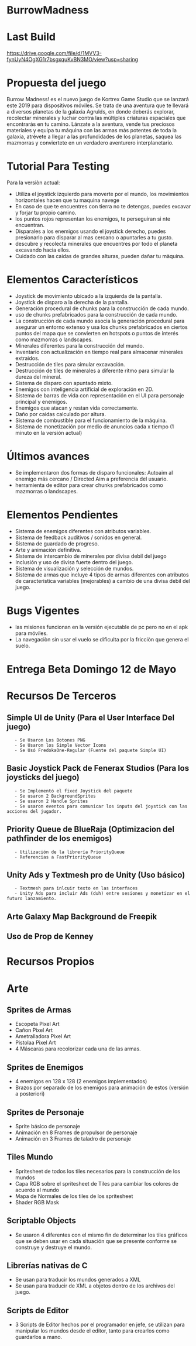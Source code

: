 # BurrowMadness

# Last Build
https://drive.google.com/file/d/1MVV3-fynUyN4OgXG1r7bsgxquKvBN3MO/view?usp=sharing

# Propuesta del juego
Burrow Madness! es el nuevo juego de Kortrex Game Studio que se lanzará este 2019
para dispositivos móviles. Se trata de una aventura que te llevará a diversos 
planetas de la galaxia Agrulds, en donde deberás explorar, recolectar minerales
y luchar contra las múltiples criaturas espaciales que encontrarás en tu 
camino. Lánzate a la aventura, vende tus preciosos materiales y equipa tu 
máquina con las armas más potentes de toda la galaxia, atrévete a llegar
a las profundidades de los planetas, saquea las mazmorras y conviertete en
un verdadero aventurero interplanetario.

# Tutorial Para Testing
Para la versiòn actual:
- Utiliza el joystick izquierdo para moverte por el mundo, 
los movimientos horizontales hacen que tu maquina navege
- En caso de que te encuentres con tierra no te detengas,
 puedes excavar y forjar tu propio camino.
- los puntos rojos representan los enemigos, te perseguiran
si nte encuentran.
- Disparales a los enemigos usando el joystick derecho, puedes
presionarlo para disparar al mas cercano o apuntarles a tu gusto.
- descubre y recolecta minerales que encuentres por todo el planeta 
excavando hacia ellos.
- Cuidado con las caidas de grandes alturas, pueden dañar tu
màquina. 


# Elementos Característicos
- Joystick de movimiento ubicado a la izquierda de la pantalla.
- Joystick de disparo a la derecha de la pantalla.
- Generación procedural de chunks para la construcción de cada mundo.
- uso de chunks prefabricados para la construcción de cada mundo.
- La construcción de cada mundo asocia la generación procedural para asegurar
un entorno extenso y usa los chunks prefabricados en ciertos puntos del mapa
que se convierten en hotspots o puntos de interés como mazmorras o landscapes.
- Minerales diferentes para la construcción del mundo.
- Inventario con actualización en tiempo real para almacenar minerales extraidos.
- Destrucción de tiles para simular excavación.
- Destrucción de tiles de minerales a diferente ritmo para simular la dureza del mineral.
- Sistema de disparo con apuntado mixto.
- Enemigos con inteligencia artificial de exploración en 2D.
- Sistema de barras de vida con representación en el UI para personaje principal y enemigos.
- Enemigos que atacan y restan vida correctamente.
- Daño por caidas calculado por altura.
- Sistema de combustible para el funcionamiento de la máquina.
- Sistema de monetización por medio de anuncios cada x tiempo (1 minuto en la versión actual)

# Últimos avances
- Se implementaron dos formas de disparo funcionales: Autoaim al enemigo más cercano / Directed Aim 
a preferencia del usuario.
- herramienta de editor para crear chunks prefabricados como mazmorras o landscapes.

# Elementos Pendientes
- Sistema de enemigos diferentes con atributos variables.
- Sistema de feedback auditivos / sonidos en general.
- Sistema de guardado de progreso.
- Arte y animación definitiva.
- Sistema de intercambio de minerales por divisa debil del juego
- Inclusión y uso de divisa fuerte dentro del juego.
- Sistema de visualización y selección de mundos.
- Sistema de armas que incluye 4 tipos de armas diferentes con atributos de caracteristica variables 
(mejorables) a cambio de una divisa debil del juego.

# Bugs Vigentes
- las misiones funcionan en la versión ejecutable de pc pero no en el apk para móviles.
- La navegaciòn sin usar el vuelo se dificulta por la fricciòn que genera el suelo.




# Entrega Beta Domingo 12 de Mayo


# Recursos De Terceros

## Simple UI de Unity (Para el User Interface Del juego) 
       - Se Usaron Los Botones PNG
       - Se Usaron los Simple Vector Icons
       - Se Usó FredokaOne-Regular (Fuente del paquete Simple UI)

## Basic Joystick Pack de Fenerax Studios  (Para los joysticks del juego) 
       - Se Implementó el fixed Joystick del paquete
       - Se usaron 2 BackgroundSprites 
       - Se usaron 2 Handle Sprites
       - Se usaron eventos para comunicar los inputs del joystick con las acciones del jugador.

## Priority Queue de BlueRaja (Optimizacion del pathfinder de los enemigos)
       - Utilización de la librería PriorityQueue
       - Referencias a FastPriorityQueue

## Unity Ads y Textmesh pro de Unity (Uso básico)
       - Textmesh para inlcuir texto en las interfaces 
       - Unity Ads para incluir Ads (duh) entre sesiones y monetizar en el futuro lanzamiento.

## Arte Galaxy Map Background de Freepik
## Uso de Prop de Kenney
       


# Recursos Propios

# Arte

## Sprites de Armas
   * Escopeta Pixel Art
   * Cañon Pixel Art
   * Ametralladora Pixel Art
   * Pistolaa Pixel Art
   * 4 Máscaras para recolorizar cada una de las armas.

## Sprites de Enemigos
   * 4 enemigos en 128 x 128 (2 enemigos implementados)
   * Brazos por separado de los enemigos para animación de estos (versión a posteriori)
   
## Sprites de Personaje
   * Sprite básico de personaje
   * Animación en 8 Frames de propulsor de personaje
   * Animación en 3 Frames de taladro de personaje
   
## Tiles Mundo
   * Spritesheet de todos los tiles necesarios para la construcción de los mundos
   * Capa RGB sobre el spritesheet de Tiles para cambiar los colores de acuerdo al mundo
   * Mapa de Normales de los tiles de los spritesheet
   * Shader RGB Mask
   
## Scriptable Objects

   * Se usaron 4 diferentes con el mismo fin de determinar los tiles gráficos que se deben usar en cada situación que se presente conforme se construye y destruye el mundo.
   
## Librerías nativas de C

  * Se usan para traducir los mundos generados a XML
  * Se usan para traducir de XML a objetos dentro de los archivos del juego.
  
## Scripts de Editor

  * 3 Scripts de Editor hechos por el programador en jefe, se utilizan para manipular los mundos desde el editor, tanto para crearlos     como guardarlos a mano.
   
   
   

